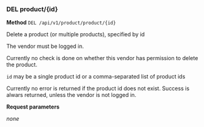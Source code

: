 ### DEL product/{id} ###

**Method** `DEL /api/v1/product/product/{id}`

Delete a product (or multiple products), specified by id

The vendor must be logged in.

Currently no check is done on whether this vendor has permission to delete the product.

`id` may be a single product id or a comma-separated list of product ids

Currently no error is returned if the product id does not exist. Success is alwars returned, unless the vendor is not logged in.


**Request parameters**

*none*
